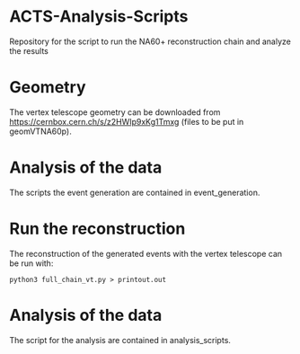 # ACTS-Analysis-Scripts
Repository for the script to run the NA60+ reconstruction chain and analyze the results
# Geometry
The vertex telescope geometry can be downloaded from https://cernbox.cern.ch/s/z2HWIp9xKg1Tmxg (files to be put in geomVTNA60p).
# Analysis of the data
The scripts the event generation are contained in event_generation.
# Run the reconstruction
The reconstruction of the generated events with the vertex telescope can be run with:

```
python3 full_chain_vt.py > printout.out
```
# Analysis of the data
The script for the analysis are contained in analysis_scripts.